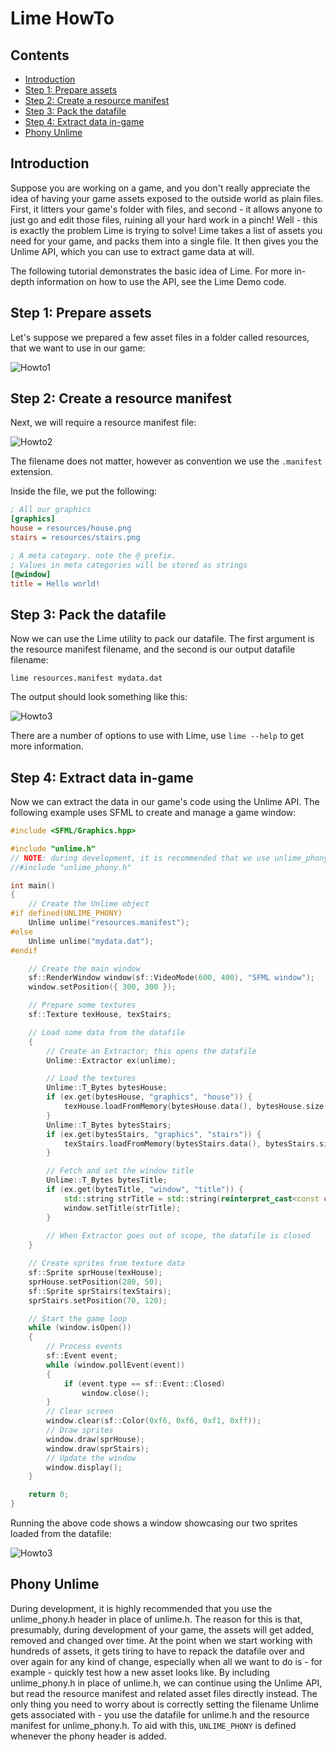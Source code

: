 # Lime HowTo

## Contents

- [Introduction](#introduction)
- [Step 1: Prepare assets](#step-1-prepare-assets)
- [Step 2: Create a resource manifest](#step-2-create-a-resource-manifest)
- [Step 3: Pack the datafile](#step-3-pack-the-datafile)
- [Step 4: Extract data in-game](#step-4-extract-data-in-game)
- [Phony Unlime](#phony-unlime)

## Introduction

Suppose you are working on a game, and you don't really appreciate the idea of having your game assets exposed to the outside world as plain files. First, it litters your game's folder with files, and second - it allows anyone to just go and edit those files, ruining all your hard work in a pinch! Well - this is exactly the problem Lime is trying to solve! Lime takes a list of assets you need for your game, and packs them into a single file. It then gives you the Unlime API, which you can use to extract game data at will.

The following tutorial demonstrates the basic idea of Lime. For more in-depth information on how to use the API, see the Lime Demo code.

## Step 1: Prepare assets

Let's suppose we prepared a few asset files in a folder called resources, that we want to use in our game:

![Howto1](howto1.png?raw=true)

## Step 2: Create a resource manifest

Next, we will require a resource manifest file:

![Howto2](howto2.png?raw=true)

The filename does not matter, however as convention we use the `.manifest` extension.

Inside the file, we put the following:
```INI
; All our graphics
[graphics]
house = resources/house.png
stairs = resources/stairs.png

; A meta category. note the @ prefix.
; Values in meta categories will be stored as strings
[@window]
title = Hello world!
```

## Step 3: Pack the datafile


Now we can use the Lime utility to pack our datafile. The first argument is the resource manifest filename, and the second is our output datafile filename:
```
lime resources.manifest mydata.dat
```

The output should look something like this:

![Howto3](howto3.png?raw=true)

There are a number of options to use with Lime, use `lime --help` to get more information.

## Step 4: Extract data in-game

Now we can extract the data in our game's code using the Unlime API. The following example uses SFML to create and manage a game window:

```C++
#include <SFML/Graphics.hpp>

#include "unlime.h"
// NOTE: during development, it is recommended that we use unlime_phony.h instead
//#include "unlime_phony.h"

int main()
{
	// Create the Unlime object
#if defined(UNLIME_PHONY)
	Unlime unlime("resources.manifest");
#else
	Unlime unlime("mydata.dat");
#endif

	// Create the main window
	sf::RenderWindow window(sf::VideoMode(600, 400), "SFML window");
	window.setPosition({ 300, 300 });

	// Prepare some textures
	sf::Texture texHouse, texStairs;

	// Load some data from the datafile
	{
		// Create an Extractor; this opens the datafile
		Unlime::Extractor ex(unlime);

		// Load the textures
		Unlime::T_Bytes bytesHouse;
		if (ex.get(bytesHouse, "graphics", "house")) {
			texHouse.loadFromMemory(bytesHouse.data(), bytesHouse.size());
		}
		Unlime::T_Bytes bytesStairs;
		if (ex.get(bytesStairs, "graphics", "stairs")) {
			texStairs.loadFromMemory(bytesStairs.data(), bytesStairs.size());
		}

		// Fetch and set the window title
		Unlime::T_Bytes bytesTitle;
		if (ex.get(bytesTitle, "window", "title")) {
			std::string strTitle = std::string(reinterpret_cast<const char*>(bytesTitle.data()), bytesTitle.size());
			window.setTitle(strTitle);
		}
		
		// When Extractor goes out of scope, the datafile is closed	
	}

	// Create sprites from texture data
	sf::Sprite sprHouse(texHouse);
	sprHouse.setPosition(280, 50);
	sf::Sprite sprStairs(texStairs);
	sprStairs.setPosition(70, 120);

	// Start the game loop
	while (window.isOpen())
	{
		// Process events
		sf::Event event;
		while (window.pollEvent(event))
		{
			if (event.type == sf::Event::Closed)
				window.close();
		}
		// Clear screen
		window.clear(sf::Color(0xf6, 0xf6, 0xf1, 0xff));
		// Draw sprites
		window.draw(sprHouse);
		window.draw(sprStairs);
		// Update the window
		window.display();
	}

	return 0;
}
```

Running the above code shows a window showcasing our two sprites loaded from the datafile:

![Howto3](howto4.png?raw=true)

## Phony Unlime

During development, it is highly recommended that you use the unlime_phony.h header in place of unlime.h. The reason for this is that, presumably, during development of your game, the assets will get added, removed and changed over time. At the point when we start working with hundreds of assets, it gets tiring to have to repack the datafile over and over again for any kind of change, especially when all we want to do is - for example - quickly test how a new asset looks like. By including unlime_phony.h in place of unlime.h, we can continue using the Unlime API, but read the resource manifest and related asset files directly instead. The only thing you need to worry about is correctly setting the filename Unlime gets associated with - you use the datafile for unlime.h and the resource manifest for unlime_phony.h. To aid with this, `UNLIME_PHONY` is defined whenever the phony header is added.
